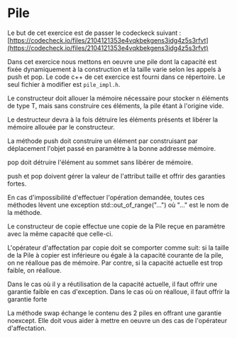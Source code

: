 # Pile<C>

Le but de cet exercice est de passer le codeckeck suivant : [https://codecheck.io/files/2104121353e4vqkbekgens3idg4z5s3rfvt](https://codecheck.io/files/2104121353e4vqkbekgens3idg4z5s3rfvt)

Dans cet exercice nous mettons en oeuvre une pile dont la capacité est fixée dynamiquement à la
    construction et la taille varie selon les appels à push et pop. Le code c++ de cet exercice 
est fourni dans ce répertoire. Le seul fichier à modifier est `pile_impl.h`. 

Le constructeur doit allouer
    la mémoire nécessaire pour stocker n éléments de type T,
    mais sans construire ces éléments,
    la pile étant à l'origine vide.

Le destructeur devra à la fois détruire les éléments
présents et libérer la mémoire allouée par le constructeur.

La méthode push doit construire un élément par construisant
    par déplacement l'objet passé en paramètre à la
    bonne addresse mémoire. 

 pop doit détruire l'élément au sommet sans libérer de mémoire.

 push et pop doivent gérer la valeur de l'attribut  taille et offrir des garanties fortes. 

 En cas d'impossibilité d'effectuer l'opération
    demandée, toutes ces méthodes lèvent une exception std::out_of_range("...")
    où  "..." est le nom de la méthode. 

 Le constructeur de copie effectue une copie de la Pile reçue en paramètre
    avec la même capacité que celle-ci. 

 L'opérateur d'affectation par copie doit se comporter comme suit: si la taille
    de la Pile à copier est inférieure ou égale à la capacité
    courante de la pile, on ne réalloue pas de mémoire.
    Par contre, si la capacité actuelle est trop faible, on
    réalloue. 

 Dans le cas où il y a réutilisation de la capacité
    actuelle, il faut offrir une garantie faible en cas
    d'exception. Dans le cas où on réalloue, il faut offrir
    la garantie forte

 La méthode swap échange le contenu des 2 piles en offrant une garantie noexcept.
Elle doit vous aider à mettre en oeuvre un des cas de l'opérateur d'affectation. 